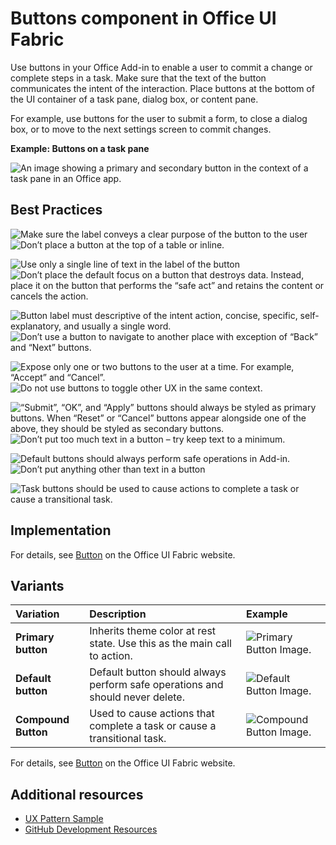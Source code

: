# Buttons component in Office UI Fabric

Use buttons in your Office Add-in to enable a user to commit a change or complete steps in a task. Make sure that the text of the button communicates the intent of the interaction. Place buttons at the bottom of the UI container of a task pane, dialog box, or content pane.

For example, use buttons for the user to submit a form, to close a dialog box, or to move to the next settings screen to commit changes.
  
**Example: Buttons on a task pane**

![An image showing a primary and secondary button in the context of a task pane in an Office app.](../images/exampleButtonEdit@430.png)

## Best Practices

![Make sure the label conveys a clear purpose of the button to the user](../images/do1.png)
![Don’t place a button at the top of a table or inline.](../images/dont1.png)

![Use only a single line of text in the label of the button](../images/do2.png)
![Don’t place the default focus on a button that destroys data. Instead, place it on the button that performs the “safe act” and retains the content or cancels the action.](../images/dont2.png)

![Button label must descriptive of the intent action, concise, specific, self-explanatory, and usually a single word.](../images/do3.png)
![Don’t use a button to navigate to another place with exception of “Back” and “Next” buttons.](../images/dont3.png)

![Expose only one or two buttons to the user at a time. For example, “Accept” and “Cancel”.](../images/do4.png)
![Do not use buttons to toggle other UX in the same context.](../images/dont4.png)

![“Submit”, “OK”, and “Apply” buttons should always be styled as primary buttons. When “Reset” or “Cancel” buttons appear alongside one of the above, they should be styled as secondary buttons.](../images/do5.png)
![Don’t put too much text in a button – try keep text to a minimum.](../images/dont5.png)

![Default buttons should always perform safe operations in Add-in.](../images/do6.png)
![Don’t put anything other than text in a button](../images/dont6.png)

![Task buttons should be used to cause actions to complete a task or cause a transitional task.](../images/do7.png)

## Implementation

For details, see [Button](https://dev.office.com/fabric#/components/button) on the Office UI Fabric website.

## Variants

|**Variation**|**Description**|**Example**|
|:------------|:--------------|:----------|
|**Primary button**|Inherits theme color at rest state. Use this as the main call to action.| ![Primary Button Image.](../images/primary.png)|
|**Default button**|Default button should always perform safe operations and should never delete.|![Default Button Image.](../images/default.png)|
|**Compound Button**|Used to cause actions that complete a task or cause a transitional task.|![Compound Button Image.](../images/compound.png)|

For details, see [Button](https://dev.office.com/fabric#/components/button) on the Office UI Fabric website.

## Additional resources

* [UX Pattern Sample](https://office.visualstudio.com/DefaultCollection/OC/_git/GettingStarted-FabricReact)
* [GitHub Development Resources](https://github.com/OfficeDev/Office-Add-in-UX-Design-Patterns-Code)